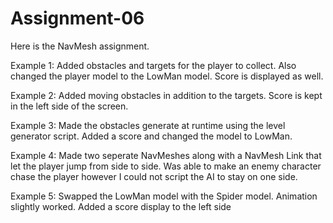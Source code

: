 # Assignment-06
 
 Here is the NavMesh assignment.
 
 Example 1: Added obstacles and targets for the player to collect. Also changed the player model to the LowMan model. Score is displayed as well.
 
 Example 2: Added moving obstacles in addition to the targets. Score is kept in the left side of the screen. 
 
 Example 3: Made the obstacles generate at runtime using the level generator script. Added a score and changed the model to LowMan.
 
 Example 4: Made two seperate NavMeshes along with a NavMesh Link that let the player jump from side to side. Was able to make an enemy character chase the player however I could not script the AI to stay on one side.
 
 Example 5: Swapped the LowMan model with the Spider model. Animation slightly worked. Added a score display to the left side

